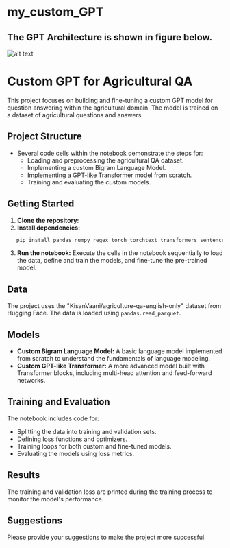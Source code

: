 # my_custom_GPT
## The GPT Architecture is shown in figure below.
![alt text](images/GPT_architecture.png)


# Custom GPT for Agricultural QA

This project focuses on building and fine-tuning a custom GPT model for question answering within the agricultural domain. The model is trained on a dataset of agricultural questions and answers.

## Project Structure

- Several code cells within the notebook demonstrate the steps for:
    - Loading and preprocessing the agricultural QA dataset.
    - Implementing a custom Bigram Language Model.
    - Implementing a GPT-like Transformer model from scratch.
    - Training and evaluating the custom models.

## Getting Started

1.  **Clone the repository:** 
2.  **Install dependencies:**
  ```bash
     pip install pandas numpy regex torch torchtext transformers sentencepiece tqdm datasets
  ```
3.  **Run the notebook:** Execute the cells in the notebook sequentially to load the data, define and train the models, and fine-tune the pre-trained model.

## Data

The project uses the "KisanVaani/agriculture-qa-english-only" dataset from Hugging Face. The data is loaded using `pandas.read_parquet`.

## Models

-   **Custom Bigram Language Model:** A basic language model implemented from scratch to understand the fundamentals of language modeling.
-   **Custom GPT-like Transformer:** A more advanced model built with Transformer blocks, including multi-head attention and feed-forward networks.


## Training and Evaluation

The notebook includes code for:

-   Splitting the data into training and validation sets.
-   Defining loss functions and optimizers.
-   Training loops for both custom and fine-tuned models.
-   Evaluating the models using loss metrics.

## Results

The training and validation loss are printed during the training process to monitor the model's performance.

## Suggestions

Please provide your suggestions to make the project more successful.

